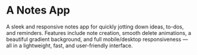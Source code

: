 # A Notes App
A sleek and responsive notes app for quickly jotting down ideas, to-dos, and reminders. Features include note creation, smooth delete animations, a beautiful gradient background, and full mobile/desktop responsiveness — all in a lightweight, fast, and user-friendly interface.

